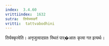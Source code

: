 ```yaml
---
index:  3.4.60
vrittiindex:  1632
sutra:  तिर्यच्यपवर्गे
vritti:  tattvabodhini 
---
```


तिर्यक्कृत्वेति। अनृजुत्वादग्रतः स्थितं पार्�आतः कृत्वा गत इत्यर्थः। 

